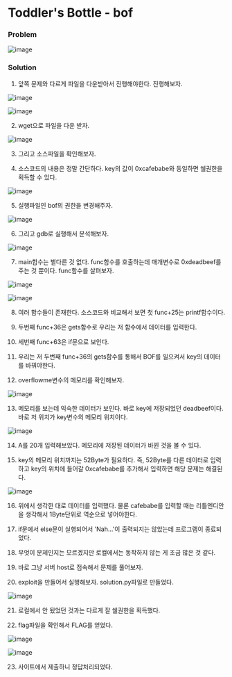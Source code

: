 # Toddler's Bottle - bof

### Problem
![image](https://user-images.githubusercontent.com/53170968/113155335-e2450300-9273-11eb-8c4c-f15c3a167658.png)

### Solution
1. 앞쪽 문제와 다르게 파일을 다운받아서 진행해야한다. 진행해보자.

![image](https://user-images.githubusercontent.com/53170968/113155456-ff79d180-9273-11eb-8936-7a2e1836b165.png)

![image](https://user-images.githubusercontent.com/53170968/113155465-030d5880-9274-11eb-82a9-37552397b29d.png)

2. wget으로 파일을 다운 받자.

![image](https://user-images.githubusercontent.com/53170968/113155529-128ca180-9274-11eb-84bc-efaae0e59f10.png)

3. 그리고 소스파일을 확인해보자.

4. 소스코드의 내용은 정말 간단하다. key의 값이 0xcafebabe와 동일하면 쉘권한을 획득할 수 있다.

![image](https://user-images.githubusercontent.com/53170968/113155652-3b149b80-9274-11eb-8824-9500366d458d.png)

5. 실행파일인 bof의 권한을 변경해주자.

![image](https://user-images.githubusercontent.com/53170968/113155722-4b2c7b00-9274-11eb-99dd-964d5b586983.png)

6. 그리고 gdb로 실행해서 분석해보자.

![image](https://user-images.githubusercontent.com/53170968/113155852-7020ee00-9274-11eb-8eff-1ee1669c6920.png)

7. main함수는 별다른 것 없다. func함수를 호출하는데 매개변수로 0xdeadbeef를 주는 것 뿐이다. func함수를 살펴보자.

![image](https://user-images.githubusercontent.com/53170968/113155955-875fdb80-9274-11eb-88af-41ddfb689fee.png)

![image](https://user-images.githubusercontent.com/53170968/113155962-89299f00-9274-11eb-8456-bef4efe111a7.png)

8. 여러 함수들이 존재한다. 소스코드와 비교해서 보면 첫 func+25는 printf함수이다.

9. 두번째 func+36은 gets함수로 우리는 저 함수에서 데이터를 입력한다.

10. 세번째 func+63은 if문으로 보인다.  

11. 우리는 저 두번째 func+36의 gets함수를 통해서 BOF를 일으켜서 key의 데이터를 바꿔야한다.

12. overflowme변수의 메모리를 확인해보자.

![image](https://user-images.githubusercontent.com/53170968/113156375-e45b9180-9274-11eb-8643-a1847be4ab5a.png)

13. 메모리를 보는데 익숙한 데이터가 보인다. 바로 key에 저장되었던 deadbeef이다. 바로 저 위치가 key변수의 메모리 위치이다.

![image](https://user-images.githubusercontent.com/53170968/113156486-01906000-9275-11eb-95d3-14affffb7435.png)

14. A를 20개 입력해보았다. 메모리에 저장된 데이터가 바뀐 것을 볼 수 있다.

15. key의 메모리 위치까지는 52Byte가 필요하다. 즉, 52Byte를 다른 데이터로 입력하고 key의 위치에 들어갈 0xcafebabe를 추가해서 입력하면 해당 문제는 해결된다.

![image](https://user-images.githubusercontent.com/53170968/113156749-3e5c5700-9275-11eb-90ae-53a387ea0748.png)

16. 위에서 생각한 대로 데이터를 입력했다. 물론 cafebabe를 입력할 때는 리틀엔디안을 생각해서 1Byte단위로 역순으로 넣어야한다.

17. if문에서 else문이 실행되어서 'Nah...'이 출력되지는 않았는데 프로그램이 종료되었다.

18. 무엇이 문제인지는 모르겠지만 로컬에서는 동작하지 않는 게 조금 많은 것 같다.

19. 바로 그냥 서버 host로 접속해서 문제를 풀어보자.

20. exploit을 만들어서 실행해보자. solution.py파일로 만들었다.

![image](https://user-images.githubusercontent.com/53170968/113157220-a743cf00-9275-11eb-9bfb-a617cbc0bebd.png)

21. 로컬에서 안 됬었던 것과는 다르게 잘 쉘권한을 획득했다.

22. flag파일을 확인해서 FLAG를 얻었다.

![image](https://user-images.githubusercontent.com/53170968/113157400-d2c6b980-9275-11eb-8a34-f7ff77c54809.png)

![image](https://user-images.githubusercontent.com/53170968/113157412-d4907d00-9275-11eb-9231-56ed4e6b64d4.png)

23. 사이트에서 제출하니 정답처리되었다.